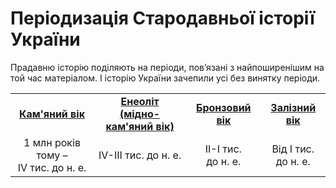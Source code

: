 # Періодизація Стародавньої історії України

Прадавню історію поділяють на періоди, пов’язані з найпоширенішим на той
час матеріалом. І історію України зачепили усі без винятку періоди.

<div class="centered-table-wrapper">
<table class="centered-table">
<tr>
    <td align="center"><a href="http://history.ed-era.com/1/kamyanyu_vyk.html"><b>Кам'яний вік</b></a></td>
    <td align="center"><a href="http://history.ed-era.com/1/eneolyt.html"><b>Енеоліт <br>(мідно-кам'яний вік)</b></a></td>
    <td align="center"><a href="http://history.ed-era.com/1/bronzovyu_vyk.html"><b>Бронзовий вік</b></a></td>
    <td align="center"><a href="http://history.ed-era.com/1/zalyznyu_vyk.html"><b>Залізний вік</b></a></td>
</tr>
<tr>
    <td align="center">1 млн років тому – <br>IV тис. до н. е.</td>
    <td align="center">IV-III тис. до н. е.</td>
    <td align="center">II-I тис. <br>до н. е.</td>
    <td align="center">Від I тис. <br>до н. е.</td>
</tr>
</table>
</div>